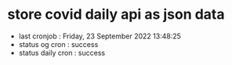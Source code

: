 # store covid daily api as json data

- last cronjob : Friday, 23 September 2022 13:48:25
- status og cron : success
- status daily cron : success
      
      